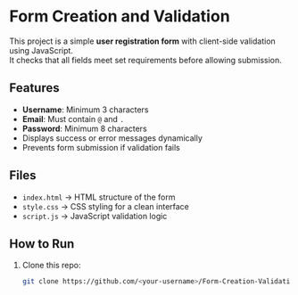 # Form Creation and Validation

This project is a simple **user registration form** with client-side validation using JavaScript.  
It checks that all fields meet set requirements before allowing submission.

## Features
- **Username**: Minimum 3 characters
- **Email**: Must contain `@` and `.`
- **Password**: Minimum 8 characters
- Displays success or error messages dynamically
- Prevents form submission if validation fails

## Files
- `index.html` → HTML structure of the form
- `style.css` → CSS styling for a clean interface
- `script.js` → JavaScript validation logic

## How to Run
1. Clone this repo:
   ```bash
   git clone https://github.com/<your-username>/Form-Creation-Validation.git